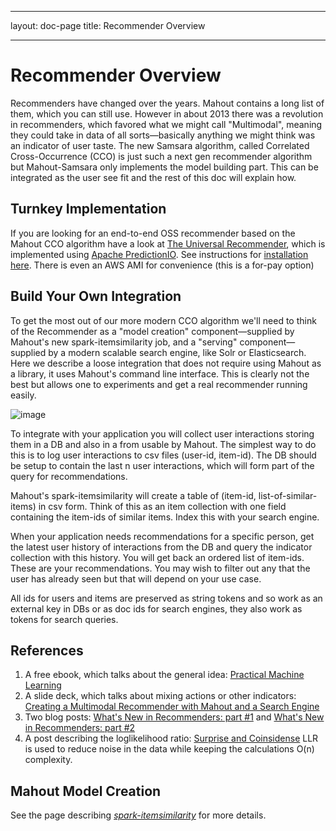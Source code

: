<!--
 Licensed to the Apache Software Foundation (ASF) under one or more
 contributor license agreements.  See the NOTICE file distributed with
 this work for additional information regarding copyright ownership.
 The ASF licenses this file to You under the Apache License, Version 2.0
 (the "License"); you may not use this file except in compliance with
 the License.  You may obtain a copy of the License at

     http://www.apache.org/licenses/LICENSE-2.0

 Unless required by applicable law or agreed to in writing, software
 distributed under the License is distributed on an "AS IS" BASIS,
 WITHOUT WARRANTIES OR CONDITIONS OF ANY KIND, either express or implied.
 See the License for the specific language governing permissions and
 limitations under the License.
-->
---
layout: doc-page
title: Recommender Overview


---


# Recommender Overview

Recommenders have changed over the years. Mahout contains a long list of them, which you can still use. However in about 2013 there was a revolution in recommenders, which favored what we might call "Multimodal", meaning they could take in data of all sorts&mdash;basically anything we might think was an indicator of user taste. The new Samsara algorithm, called Correlated Cross-Occurrence (CCO) is just such a next gen recommender algorithm but Mahout-Samsara only implements the model building part. This can be integrated as the user see fit and the rest of this doc will explain how.

## Turnkey Implementation

If you are looking for an end-to-end OSS recommender based on the Mahout CCO algorithm have a look at [The Universal Recommender](https://github.com/actionml/universal-recommender), which is implemented using [Apache PredictionIO](http://predictionio.apache.org/). See instructions for [installation here](http://actionml.com/docs/pio_by_actionml). There is even an AWS AMI for convenience (this is a for-pay option)

## Build Your Own Integration

To get the most out of our more modern CCO algorithm we'll need to think of the Recommender as a "model creation" component&mdash;supplied by Mahout's new spark-itemsimilarity job, and a "serving" component&mdash;supplied by a modern scalable search engine, like Solr or Elasticsearch. Here we describe a loose integration that does not require using Mahout as a library, it uses Mahout's command line interface. This is clearly not the best but allows one to experiments and get a real recommender running easily.

![image](http://i.imgur.com/fliHMBo.png)

To integrate with your application you will collect user interactions storing them in a DB and also in a from usable by Mahout. The simplest way to do this is to log user interactions to csv files (user-id, item-id). The DB should be setup to contain the last n user interactions, which will form part of the query for recommendations.

Mahout's spark-itemsimilarity will create a table of (item-id, list-of-similar-items) in csv form. Think of this as an item collection with one field containing the item-ids of similar items. Index this with your search engine.

When your application needs recommendations for a specific person, get the latest user history of interactions from the DB and query the indicator collection with this history. You will get back an ordered list of item-ids. These are your recommendations. You may wish to filter out any that the user has already seen but that will depend on your use case.

All ids for users and items are preserved as string tokens and so work as an external key in DBs or as doc ids for search engines, they also work as tokens for search queries.

## References

1. A free ebook, which talks about the general idea: [Practical Machine Learning](https://www.mapr.com/practical-machine-learning)
2. A slide deck, which talks about mixing actions or other indicators: [Creating a Multimodal Recommender with Mahout and a Search Engine](http://occamsmachete.com/ml/2014/10/07/creating-a-unified-recommender-with-mahout-and-a-search-engine/)
3. Two blog posts: [What's New in Recommenders: part #1](http://occamsmachete.com/ml/2014/08/11/mahout-on-spark-whats-new-in-recommenders/)
and  [What's New in Recommenders: part #2](http://occamsmachete.com/ml/2014/09/09/mahout-on-spark-whats-new-in-recommenders-part-2/)
3. A post describing the loglikelihood ratio:  [Surprise and Coinsidense](http://tdunning.blogspot.com/2008/03/surprise-and-coincidence.html)  LLR is used to reduce noise in the data while keeping the calculations O(n) complexity.

## Mahout Model Creation

See the page describing [*spark-itemsimilarity*](http://mahout.apache.org/users/recommender/intro-cooccurrence-spark.html) for more details.
